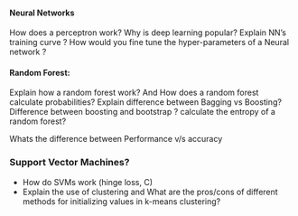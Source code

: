 #### Neural Networks 

How does a perceptron work? 
Why is deep learning popular? 
Explain NN’s training curve ? 
How would you fine tune the hyper-parameters of a Neural network ? 

#### Random Forest: 

Explain how a random forest work? And How does a random forest calculate probabilities? 
Explain difference between Bagging vs Boosting?  Difference between boosting and bootstrap ? 
calculate the entropy of a random forest? 

Whats the difference between Performance v/s accuracy


### Support Vector Machines? 

* How do SVMs work (hinge loss, C)
* Explain the use of clustering and What are the pros/cons of different methods for initializing values in k-means clustering?  